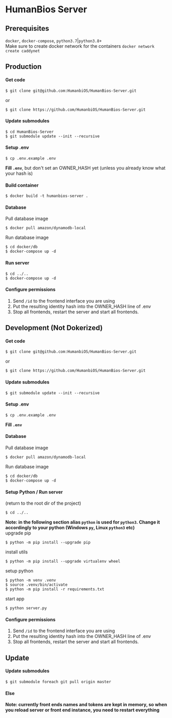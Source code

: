 # HumanBios Server

## Prerequisites
`docker`, `docker-compose`, `python3.7`|`python3.8+`  
Make sure to create docker network for the containers
`docker network create caddynet`  

## Production
#### Get code
```
$ git clone git@github.com:HumanbiOS/HumanBios-Server.git
```
or
```
$ git clone https://github.com/HumanbiOS/HumanBios-Server.git
```
#### Update submodules
```
$ cd HumanBios-Server
$ git submodule update --init --recursive
```
#### Setup .env
```
$ cp .env.example .env  
```
**Fill `.env`**, but don't set an OWNER_HASH yet (unless you already know what your hash is)
#### Build container
```
$ docker build -t humanbios-server .
```
#### Database
Pull database image
```
$ docker pull amazon/dynamodb-local
```
Run database image
```
$ cd docker/db
$ docker-compose up -d
```
#### Run server
```
$ cd ../..
$ docker-compose up -d
```

#### Configure permissions
1. Send `/id` to the frontend interface you are using
2. Put the resulting identity hash into the OWNER_HASH line of .env
3. Stop all frontends, restart the server and start all frontends.

## Development (Not Dokerized)
#### Get code
```
$ git clone git@github.com:HumanbiOS/HumanBios-Server.git
```
or
```
$ git clone https://github.com/HumanbiOS/HumanBios-Server.git
```
#### Update submodules
```
$ git submodule update --init --recursive
```
#### Setup .env
```
$ cp .env.example .env  
```
**Fill `.env`**  
#### Database
Pull database image
```
$ docker pull amazon/dynamodb-local
```
Run database image
```
$ cd docker/db
$ docker-compose up -d
```
#### Setup Python / Run server
(return to the root dir of the project)
```
$ cd ../..
```
**Note: in the following section alias `python` is used for `python3`. Change it accordingly to your python (Windows `py`, Linux `python3` etc)**  
upgrade pip
```
$ python -m pip install --upgrade pip
```
install utils
```
$ python -m pip install --upgrade virtualenv wheel
```
setup python
```
$ python -m venv .venv
$ source .venv/bin/activate
$ python -m pip install -r requirements.txt
```
start app
```
$ python server.py
```

#### Configure permissions
1. Send `/id` to the frontend interface you are using
2. Put the resulting identity hash into the OWNER_HASH line of .env
3. Stop all frontends, restart the server and start all frontends.

## Update
#### Update submodules
`$ git submodule foreach git pull origin master`
#### Else
**Note: currently front ends names and tokens are kept in memory, so when you reload server or front end instance, you need to restart everything**
